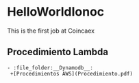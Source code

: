 # HelloWorldIonoc
This is the first job at Coincaex 
## Procedimiento Lambda 
    - :file_folder:__Dynamodb__:
     +[Procedimientos AWS](Procedimiento.pdf)
